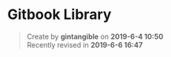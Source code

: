 # Gitbook Library

> Create by **gintangible** on **2019-6-4 10:50**  
> Recently revised in **2019-6-6 16:47**